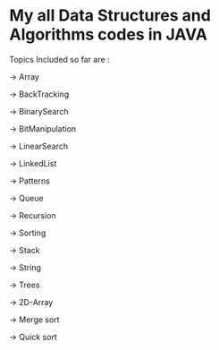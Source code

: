 # My all Data Structures and Algorithms codes in JAVA
Topics Included so far are :

-> Array

-> BackTracking

-> BinarySearch

-> BitManipulation

-> LinearSearch

-> LinkedList

-> Patterns

-> Queue

-> Recursion

-> Sorting

-> Stack

-> String

-> Trees

-> 2D-Array

-> Merge sort

-> Quick sort
